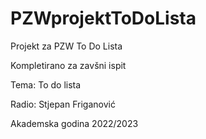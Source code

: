 # PZWprojektToDoLista
Projekt za PZW To Do Lista


Kompletirano za zavšni ispit


Tema:
	To do lista


Radio:
	Stjepan Friganović

Akademska godina 2022/2023

